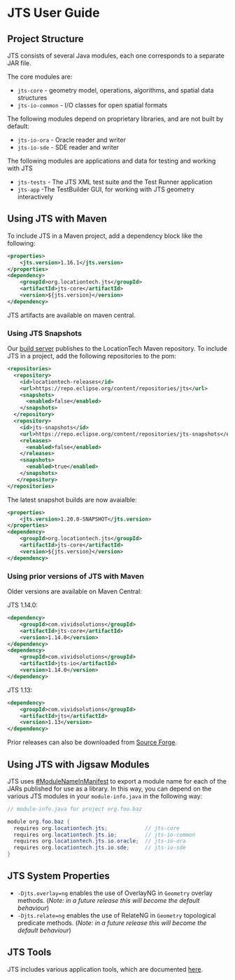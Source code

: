 # JTS User Guide

## Project Structure

JTS consists of several Java modules, each one corresponds to a separate JAR file.

The core modules are:

* `jts-core` - geometry model, operations, algorithms, and spatial data structures
* `jts-io-common` - I/O classes for open spatial formats

The following modules depend on proprietary libraries, and are not built by default:

* `jts-io-ora` - Oracle reader and writer
* `jts-io-sde` - SDE reader and writer

The following modules are applications and data for testing and working with JTS

* `jts-tests` - The JTS XML test suite and the Test Runner application
* `jts-app` -The TestBuilder GUI, for working with JTS geometry interactively

## Using JTS with Maven

To include JTS in a Maven project, add a dependency block like the following:

```xml
<properties>
    <jts.version>1.16.1</jts.version>
</properties>
<dependency>
    <groupId>org.locationtech.jts</groupId>
    <artifactId>jts-core</artifactId>
    <version>${jts.version}</version>
</dependency>
```

JTS artifacts are available on maven central.

### Using JTS Snapshots

Our [build server](https://ci.eclipse.org/jts/) publishes to the LocationTech Maven repository. To include JTS in a project, add the following repositories to the pom:

```xml
<repositories>
  <repository>
    <id>locationtech-releases</id>
    <url>https://repo.eclipse.org/content/repositories/jts</url>
    <snapshots>
      <enabled>false</enabled>
    </snapshots>
  </repository>
  <repository>
    <id>jts-snapshots</id>
    <url>https://repo.eclipse.org/content/repositories/jts-snapshots</url>
    <releases>
      <enabled>false</enabled>
    </releases>
    <snapshots>
      <enabled>true</enabled>
    </snapshots>
   </repository>
</repositories>
```

The latest snapshot builds are now avaialble:

```xml
<properties>
    <jts.version>1.20.0-SNAPSHOT</jts.version>
</properties>
<dependency>
    <groupId>org.locationtech.jts</groupId>
    <artifactId>jts-core</artifactId>
    <version>${jts.version}</version>
</dependency>
```

### Using prior versions of JTS with Maven

Older versions are available on Maven Central:

JTS 1.14.0:

```xml
<dependency>
    <groupId>com.vividsolutions</groupId>
    <artifactId>jts-core</artifactId>
    <version>1.14.0</version>
</dependency>
<dependency>
    <groupId>com.vividsolutions</groupId>
    <artifactId>jts-io</artifactId>
    <version>1.14.0</version>
</dependency>
```

JTS 1.13:

```xml
<dependency>
    <groupId>com.vividsolutions</groupId>
    <artifactId>jts</artifactId>
    <version>1.13</version>
</dependency>
```

Prior releases can also be downloaded from [Source Forge](https://sourceforge.net/projects/jts-topo-suite/files/jts/).

## Using JTS with Jigsaw Modules

JTS uses [#ModuleNameInManifest](http://openjdk.java.net/projects/jigsaw/spec/issues/#ModuleNameInManifest) to export a module name for each of the JARs published for use as a library. In this way, you can depend on the various JTS modules in your `module-info.java` in the following way:

```java
// module-info.java for project org.foo.baz

module org.foo.baz {
  requires org.locationtech.jts;            // jts-core
  requires org.locationtech.jts.io;         // jts-io-common
  requires org.locationtech.jts.io.oracle;  // jts-io-ora
  requires org.locationtech.jts.io.sde;     // jts-io-sde
}
```
## JTS System Properties

* `-Djts.overlay=ng` enables the use of OverlayNG in `Geometry` overlay methods. (*Note: in a future release this will become the default behaviour*) 
* `-Djts.relate=ng` enables the use of RelateNG in `Geometry` topological predicate methods. (*Note: in a future release this will become the default behaviour*) 

## JTS Tools

JTS includes various application tools, which are documented [here](doc/TOOLS.md).

